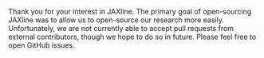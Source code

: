 Thank you for your interest in JAXline. The primary goal of open-sourcing
JAXline was to allow us to open-source our research more easily. Unfortunately,
we are not currently able to accept pull requests from external contributors,
though we hope to do so in future. Please feel free to open GitHub issues.
